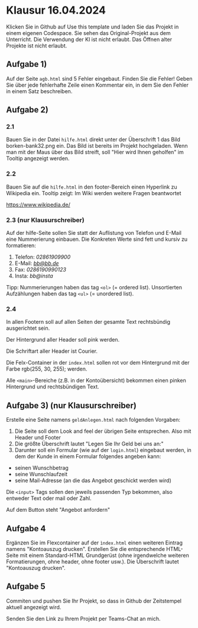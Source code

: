 # Klausur 16.04.2024

Klicken Sie in Github auf Use this template und laden Sie das Projekt in einem eigenen Codespace. 
Sie sehen das Original-Projekt aus dem Unterricht.
Die Verwendung der KI ist nicht erlaubt.
Das Öffnen alter Projekte ist nicht erlaubt.

## Aufgabe 1)

Auf der Seite ``agb.html`` sind 5 Fehler eingebaut. Finden Sie die Fehler! 
Geben Sie über jede fehlerhafte Zeile einen Kommentar ein, in dem Sie den Fehler in einem Satz beschreiben.

## Aufgabe 2)

### 2.1

Bauen Sie in der Datei ``hilfe.html`` direkt unter der Überschrift 1 das Bild borken-bank32.png ein. Das Bild ist bereits im Projekt hochgeladen. Wenn man mit der Maus über das Bild streift, soll "Hier wird Ihnen geholfen" im Tooltip angezeigt werden.  

### 2.2

Bauen Sie auf die ``hilfe.html`` in den footer-Bereich einen Hyperlink zu Wikipedia ein. Tooltip zeigt: Im Wiki werden weitere Fragen beantwortet

https://www.wikipedia.de/

### 2.3 (nur Klausurschreiber)

Auf der hilfe-Seite sollen Sie statt der Auflistung von Telefon und E-Mail eine Nummerierung einbauen. Die Konkreten Werte sind fett und kursiv zu formatieren:

1. Telefon: *02861909900*
2. E-Mail: *bb@bb.de*
3. Fax: *0286190990123*
4. Insta: *bb@insta*

Tipp: Nummerierungen haben das tag ``<ol>`` (= ordered list). Unsortierten Aufzählungen haben das tag ``<ul>`` (= unordered list). 

### 2.4

In allen Footern soll auf allen Seiten der gesamte Text rechtsbündig ausgerichtet sein.

Der Hintergrund aller Header soll pink werden.

Die Schriftart aller Header ist Courier.

Die Felx-Container in der ``index.html`` sollen rot vor dem Hintergrund mit der Farbe rgb(255, 30, 255); werden.

Alle ``<main>``-Bereiche (z.B. in der Kontoübersicht) bekommen einen pinken Hintergrund und rechtsbündigen Text.

## Aufgabe 3) (nur Klausurschreiber)

Erstelle eine Seite namens ``geldAnlegen.html`` nach folgenden Vorgaben:

1. Die Seite soll dem Look and feel der übrigen Seite entsprechen. Also mit Header und Footer
3. Die größte Überschrift lautet "Legen Sie Ihr Geld bei uns an:"
4. Darunter soll ein Formular (wie auf der ``login.html``) eingebaut werden, in dem der Kunde in einem Formular folgendes angeben kann:  

- seinen Wunschbetrag 
- seine Wunschlaufzeit
- seine Mail-Adresse (an die das Angebot geschickt werden wird)


Die ``<input>`` Tags sollen den jeweils passenden Typ bekommen, also entweder Text  oder mail oder Zahl.

Auf dem Button steht "Angebot anfordern"

## Aufgabe 4 

Ergänzen Sie im Flexcontainer auf der ``ìndex.html`` einen weiteren Eintrag namens "Kontoauszug drucken". Erstellen Sie die entsprechende HTML-Seite mit einem Standard-HTML Grundgerüst (ohne irgendwelche weiteren Formatierungen, ohne header, ohne footer usw.). Die Überschrift lautet "Kontoauszug drucken".

## Aufgabe 5

Commiten und pushen Sie Ihr Projekt, so dass in Github der Zeitstempel aktuell angezeigt wird.

Senden Sie den Link zu Ihrem Projekt per Teams-Chat an mich.